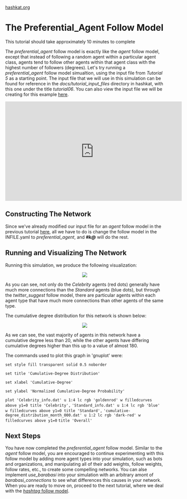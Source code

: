 [hashkat.org](http://hashkat.org)

# The Preferential_Agent Follow Model

This tutorial should take approximately 10 minutes to complete

The *preferential_agent* follow model is exactly like the *agent* follow model, except that instead of following a random agent within a particular agent class, agents tend to follow other agents within that agent class with the highest number of followers (degrees). Let's try running a *preferential_agent* follow model simualtion, using the input file from *Tutorial 5* as a starting point. The input file that we will use in this simulation can be found for reference in the *docs/tutorial_input_files* directory in hashkat, with this one under the title *tutorial06*. You can also view the input file we will be creating for this example [here](https://github.com/hashkat/hashkat/blob/master/docs/tutorial_input_files/tutorial06/INFILE.yaml).

<center>
<iframe width="560" height="315" src="https://www.youtube.com/embed/_YHp19AxtMI" frameborder="0" allowfullscreen></iframe>
</center>

## Constructing The Network

Since we've already modified our input file for an *agent* follow model in the previous tutorial [here](https://github.com/hashkat/hashkat/blob/master/docs/tutorial_input_files/tutorial05/INFILE.yaml), all we have to do is change the follow model in the INFILE.yaml to *preferential_agent*, and ***#k@*** will do the rest.

## Running and Visualizing The Network

Running this simulation, we produce the following visualization:

<center>
<img src='../img/tutorial06/visualization.png'>
</center>

As you can see, not only do the *Celebrity* agents (red dots) generally have much more connections than the *Standard* agents (blue dots), but through the *twitter_suggest* follow model, there are particular agents within each agent type that have much more connections than other agents of the same type.

The cumulative degree distribution for this network is shown below:

<center>
<img src='../img/tutorial06/cumulative-degree_distribution_month_000.svg'>
</center>

As we can see, the vast majority of agents in this network have a cumulative degree less than 20, while the other agents have differing cumulative degrees higher than this up to a value of almost 180.

The commands used to plot this graph in 'gnuplot' were:

`set style fill transparent solid 0.5 noborder`

`set title 'Cumulative-Degree Distribution'`

`set xlabel 'Cumulative-Degree'`

`set ylabel 'Normalized Cumulative-Degree Probability'`

`plot 'Celebrity_info.dat' u 1:4 lc rgb 'goldenrod' w filledcurves above y1=0 title 'Celebrity',`
`'Standard_info.dat' u 1:4 lc rgb 'blue' w filledcurves above y1=0 title 'Standard',`
`'cumulative-degree_distribution_month_000.dat' u 1:2 lc rgb 'dark-red' w filledcurves above y1=0`
`title 'Overall'`

## Next Steps

You have now completed the *preferential_agent* follow model. Similar to the *agent* follow model, you are encouraged to continue experimenting with this follow model by adding more agent types into your simulation, such as bots and organizations, and manipulating all of their add weights, follow weights, follow rates, etc., to create some compelling networks. You can alse implement *use_barabasi* into your simulation with an arbitrary amont of *barabasi_connections* to see what differences this causes in your network. When you are ready to move on, proceed to the next tutorial, where we deal with the [*hashtag* follow model](http://docs.hashkat.org/en/latest/tutorial07/).